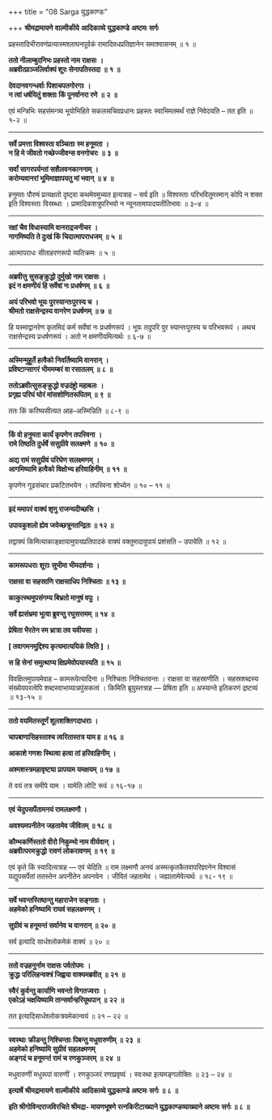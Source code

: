 +++
title = "08 Sarga युद्धकाण्डः"

+++
**श्रीमद्रामायणे** **वाल्मीकीये** **आदिकाव्ये युद्धकाण्डे** **अष्टमः** **सर्गः**

प्रहस्तादिभीरावणंप्रत्यास्मश्लाघनपूर्वकं रामादिवधप्रतिज्ञानेन समाश्वासनम् ॥ १ ॥

**ततो नीलाम्बुदनिभः प्रहस्तो नाम राक्षसः** **।  
अब्रवीत्प्राञ्जलिर्वाक्यं शूरः सेनापतिस्तदा** **॥** **१** **॥**

**देवदानवगन्धर्वाः पिशाचपतगोरगाः** **।  
न त्वां धर्षयितुं शक्ताः किं पुनर्वानरा रणे** **॥** **२** **॥**

एवं मन्त्रिभिः सहसंमन्त्र्य भूयोभिहिते सकलसचिवप्रधानः प्रहस्तः स्वाभिमतमर्थं राज्ञे निवेदयति – तत इति ॥ १-२ ॥

****

**सर्वे प्रमत्ता विश्वस्ता वञ्चिताः स्म हनूमता** **।  
न हि मे जीवतो गच्छेज्जीवन्स वनगोचरः** **॥** **३** **॥**

**सर्वां सागरपर्यन्तां सशैलवनकाननाम्** **।  
करोम्यवानरां भूमिमाज्ञापयतु मां भवान्** **॥** **४** **॥**

हनुमतः पौरुषं प्रत्यक्षतो दृष्ट्वा कथमेवमुच्यत इत्यत्राह – सर्व इति ॥ विश्वस्ताः परिभवितुमस्मान् कोपि न शक्त इति विश्वस्ताः विस्रब्धाः । प्रामादिकशत्रुपरिभवो न न्यूनतामापादयतीतिभावः ॥ ३–४ ॥

****

**रक्षां चैव विधास्यामि वानराद्रजनीचर** **।  
नागमिष्यति ते दुःखं किं चिदात्मापराधजम्** **॥** **५** **॥**

आत्मापराधः सीताहरणरूपो व्यतिक्रमः ॥ ५ ॥

****

**अब्रवीत्तु** **सुसङ्क्रुद्धो दुर्मुखो नाम राक्षसः** **।  
इदं न क्षमणीयं हि सर्वेषां नः प्रधर्षणम्** **॥** **६** **॥**

**अयं परिभवो भूयः पुरस्यान्तःपुरस्य च** **।  
श्रीमतो राक्षसेन्द्रस्य वानरेण** **प्रधर्षणम्** **॥** **७** **॥**

हि यस्माद्वानरेण कृतमिदं कर्म सर्वेषां नः प्रधर्षणरूपं । भूयः तदुपरि पुर स्यान्तःपुरस्य च परिभवरूपं । अथच राक्षसेन्द्रस्य प्रधर्षणरूपं । अतो न क्षमणीयमित्यर्थः ॥ ६-७ ॥

****

**अस्मिन्मुहूर्ते हत्वैको निवर्तिष्यामि वानरान्** **।  
प्रविष्टान्सागरं भीममम्बरं वा रसातलम्** **॥** **८** **॥**

**ततोऽब्रवीत्सुसङ्क्रुद्धो वज्रदंष्ट्रो महाबलः** **।  
प्रगृह्य परिघं घोरं मांसशोणितरूपितम्** **॥** **९** **॥**

ततः किं करिष्यसीत्यत आह–अस्मिन्निति ॥ ८-९ ॥

****

**किं वो हनुमता कार्यं कृपणेन तपस्विना** **।  
रामे तिष्ठति दुर्धर्षे** **ससुग्रीवे सलक्ष्मणे** **॥** **१०** **॥**

**अद्य रामं ससुग्रीवं परिघेण सलक्ष्मणम्** **।  
आगमिष्यामि हत्वैको विक्षोभ्य हरिवाहिनीम्** **॥** **११** **॥**

कृपणेन गूढसंचार प्रकटितभयेन । तपस्विना शोच्येन ॥ १० – ११ ॥

****

**इदं ममापरं वाक्यं शृणु राजन्यदीच्छसि ।**

**उपायकुशलो ह्येव जयेच्छत्रूनतन्द्रितः ॥ १२ ॥**

तद्वाक्यं किमित्याकाङ्क्षायामुपायप्रतिपादकं वाक्यं वक्तुमादावुपायं प्रशंसति – उपायेति ॥ १२ ॥

****

**कामरूपधराः शूराः सुभीमा भीमदर्शनाः ।**

**राक्षसा वा सहस्राणि राक्षसाधिप निश्चिताः ॥ १३ ॥**

**काकुत्स्थमुपसंगम्य बिभ्रतो मानुषं वपुः ।**

**सर्वे ह्यसंभ्रमा भूत्वा ब्रुवन्तु रघुसत्तमम् ॥ १४ ॥**

**प्रेषिता भैरतेन स्म भ्रात्रा तव यवीयसा ।**

**\[ तवागमनमुद्दिश्य कृत्यमात्ययिकं त्विति \] ।**

**स हि सेनां समुत्थाप्य क्षिप्रमेवोपयास्यति ॥ १५ ॥**

विवक्षितमुपायमेवाह – कामरूपेत्यादिना ॥ निश्चिताः निश्चितवन्तः । राक्षसा वा सहस्राणीति । सहस्रशब्दस्य संख्येयपरत्वेपि शब्दस्वाभाव्यान्नपुंसकत्वं । किमिति ब्रूयुस्तत्राह — प्रेषिता इति ॥ अस्यान्ते इतिकरणं द्रष्टव्यं ॥ १३-१५ ॥

****

**ततो वयमितस्तूर्णं शूलशक्तिगदाधराः ।**

**चापबाणासिहस्ताश्च त्वरितास्तत्र याम ह ॥ १६ ॥**

**आकाशे गणशः स्थित्वा हत्वा तां हरिवाहिनीम् ।**

**अश्मशस्त्रमहावृष्ट्या प्रापयाम यमक्षयम् ॥ १७ ॥**

ते वयं तत्र समीपे याम । यामेति लोटि रूपं ॥ १६-१७ ॥

****

**एवं चेदुपसर्पेतामनयं रामलक्ष्मणौ ।**

**अवश्यमपनीतेन जहतामेव जीवितम् ॥ १८ ॥**

**कौम्भकर्णिस्ततो वीरो निकुम्भो नाम वीर्यवान्** **।  
अब्रवीत्परमक्रुद्धो** **रावणं लोकरावणम्** **॥** **१९** **॥**

एवं कृते किं स्यादित्यत्राह — एवं चेदिति ॥ राम लक्ष्मणौ अनयं अस्मत्कृतकैतवापरिज्ञानेन विश्वासं यद्युपसर्पेतां ततस्तेन अपनीतेन अपनयेन । जीवितं जहतामेव । जह्यातामेवेत्यर्थः ॥ १८- १९ ॥

****

**सर्वे भवन्तस्तिष्ठन्तु महाराजेन सङ्गताः** **।  
अहमेको हनिष्यामि राघवं सहलक्ष्मणम्** **।**

**सुग्रीवं च हनूमन्तं सर्वानेव च वानरान् ॥** **२०** **॥**

सर्व इत्यादि सार्धश्लोकमेकं वाक्यं ॥ २० ॥

****

**ततो वज्रहनुर्नाम राक्षसः पर्वतोपमः** **।  
क्रुद्धः परिलिहन्वक्त्रं जिह्वया वाक्यमब्रवीत्** **॥** **२१** **॥**

**स्वैरं कुर्वन्तु कार्याणि भवन्तो विगतज्वराः** **।  
एकोऽहं भक्षयिष्यामि तान्सर्वान्हरियूथपान्** **॥** **२२** **॥**

तत इत्यादिसार्धश्लोकत्रयमेकान्वयं ॥ २१ – २२ ॥

****

**स्वस्थाः क्रीडन्तु निश्चिन्ताः पिबन्तु मधुवारुणीम्** **॥** **२३** **॥  
अहमेको हनिष्यामि सुग्रीवं सहलक्ष्मणम्  
अङ्गदं च हनूमन्तं रामं च रणकुञ्जरम्** **॥** **२४** **॥**

मधुवारुणीं मधुरूपां वारुणीं । रणकुञ्जरं रणाप्रवृष्यं । स्वःस्था इत्यमङ्गलोक्तिः ॥ २३ – २४ ॥

**इत्यार्षे श्रीमद्रामायणे** **वाल्मीकीये** **आदिकाव्ये युद्धकाण्डे** **अष्टमः** **सर्गः ॥** **८** **॥**

**इति श्रीगोविन्दराजविरचिते श्रीमद्रा- मायणभूषणे रत्नकिरीटाख्याने युद्धकाण्डव्याख्याने अष्टमः सर्गः ॥ ८ ॥**
